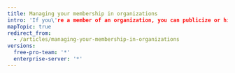 ```yaml
---
title: Managing your membership in organizations
intro: 'If you\'re a member of an organization, you can publicize or hide your membership, view other people\'s roles, and remove yourself from the organization.'
mapTopic: true
redirect_from:
  - /articles/managing-your-membership-in-organizations
versions:
  free-pro-team: '*'
  enterprise-server: '*'
---
```


